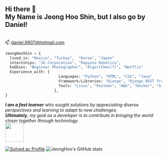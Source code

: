 <h2> Hi there 👋 <br>My Name is Jeong Hoo Shin, but I also go by Daniel!</h2>

</em></p>
<br> 📫 daniel.9907@hotmail.com

```python
JeongHooShin = {
  lived_in: "Mexico", "Turkey",  "Korea", "Japan"
  internships: "JG Corporation", "Rapyuta Robotics",
  hobbies: "Beginner Photographer", "Algorithms(?)", "Netflix"
  Experience_with: {
                        Languages: "Python", "HTML", "CSS", "Java"
                        Framework/Libraries: "Django", "Django REST framework", "Spring Boot"
                        Tools: "Linux", "Postman", "AWS", "Docker", "Git", "Google Cloud Platform", "HTTP requests", "REST APIs"
                      },
}
```


<em><b>I am a fast learner</b>  who sought solutions by appreciating diverse perspectives and learning to adapt to new challenges. <br><b>Ultimately</b>, my goal as a developer is to contribute in bringing the world closer together through technology. </em><br>
<img src="https://upload.wikimedia.org/wikipedia/commons/thumb/7/7f/Rotating_earth_animated_transparent.gif/220px-Rotating_earth_animated_transparent.gif" width="60"> 

[![Solved.ac Profile](http://mazassumnida.wtf/api/v2/generate_badge?boj=9907daniel)](https://www.acmicpc.net/user/9907daniel) ![JeongHoo's GitHub stats](https://github-readme-stats.vercel.app/api?username=9907daniel&show_icons=true&theme=radical) 
